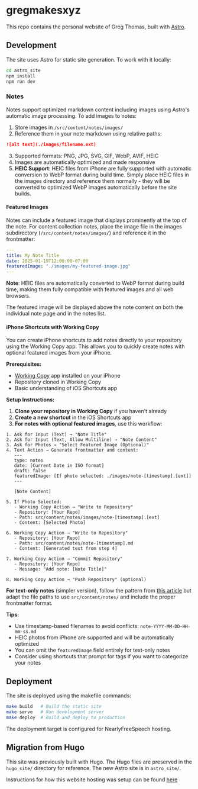 # gregmakesxyz

This repo contains the personal website of Greg Thomas, built with [Astro](https://astro.build/).

## Development

The site uses Astro for static site generation. To work with it locally:

```bash
cd astro_site
npm install
npm run dev
```

### Notes

Notes support optimized markdown content including images using Astro's automatic image processing. To add images to notes:

1. Store images in `/src/content/notes/images/`
2. Reference them in your note markdown using relative paths:

```markdown
![alt text](./images/filename.ext)
```

3. Supported formats: PNG, JPG, SVG, GIF, WebP, AVIF, HEIC
4. Images are automatically optimized and made responsive
5. **HEIC Support**: HEIC files from iPhone are fully supported with automatic conversion to WebP format during build time. Simply place HEIC files in the images directory and reference them normally - they will be converted to optimized WebP images automatically before the site builds.

#### Featured Images

Notes can include a featured image that displays prominently at the top of the note. For content collection notes, place the image file in the images subdirectory (`/src/content/notes/images/`) and reference it in the frontmatter:

```yaml
---
title: My Note Title
date: 2025-01-19T12:00:00-07:00
featuredImage: "./images/my-featured-image.jpg"
---
```

**Note**: HEIC files are automatically converted to WebP format during build time, making them fully compatible with featured images and all web browsers.

The featured image will be displayed above the note content on both the individual note page and in the notes list.

#### iPhone Shortcuts with Working Copy

You can create iPhone shortcuts to add notes directly to your repository using the Working Copy app. This allows you to quickly create notes with optional featured images from your iPhone.

**Prerequisites:**
- [Working Copy](https://workingcopyapp.com/) app installed on your iPhone
- Repository cloned in Working Copy
- Basic understanding of iOS Shortcuts app

**Setup Instructions:**

1. **Clone your repository in Working Copy** if you haven't already
2. **Create a new shortcut** in the iOS Shortcuts app
3. **For notes with optional featured images**, use this workflow:

```
1. Ask for Input (Text) → "Note Title"
2. Ask for Input (Text, Allow Multiline) → "Note Content" 
3. Ask for Photos → "Select Featured Image (Optional)"
4. Text Action → Generate frontmatter and content:
   ---
   type: notes
   date: [Current Date in ISO format]
   draft: false
   featuredImage: [If photo selected: ./images/note-[timestamp].[ext]]
   ---
   
   [Note Content]

5. If Photo Selected:
   - Working Copy Action → "Write to Repository"
   - Repository: [Your Repo]
   - Path: src/content/notes/images/note-[timestamp].[ext]
   - Content: [Selected Photo]

6. Working Copy Action → "Write to Repository"
   - Repository: [Your Repo] 
   - Path: src/content/notes/note-[timestamp].md
   - Content: [Generated text from step 4]

7. Working Copy Action → "Commit Repository"
   - Repository: [Your Repo]
   - Message: "Add note: [Note Title]"

8. Working Copy Action → "Push Repository" (optional)
```

**For text-only notes** (simpler version), follow the pattern from [this article](https://www.marcogomiero.com/posts/2021/running-blog-ipad/) but adapt the file paths to use `src/content/notes/` and include the proper frontmatter format.

**Tips:**
- Use timestamp-based filenames to avoid conflicts: `note-YYYY-MM-DD-HH-mm-ss.md`
- HEIC photos from iPhone are supported and will be automatically optimized
- You can omit the `featuredImage` field entirely for text-only notes
- Consider using shortcuts that prompt for tags if you want to categorize your notes

## Deployment

The site is deployed using the makefile commands:

```bash
make build   # Build the static site
make serve   # Run development server
make deploy  # Build and deploy to production
```

The deployment target is configured for NearlyFreeSpeech hosting.

## Migration from Hugo

This site was previously built with Hugo. The Hugo files are preserved in the `hugo_site/` directory for reference. The new Astro site is in `astro_site/`.

Instructions for how this website hosting was setup can be found [here](nfsn_config)
